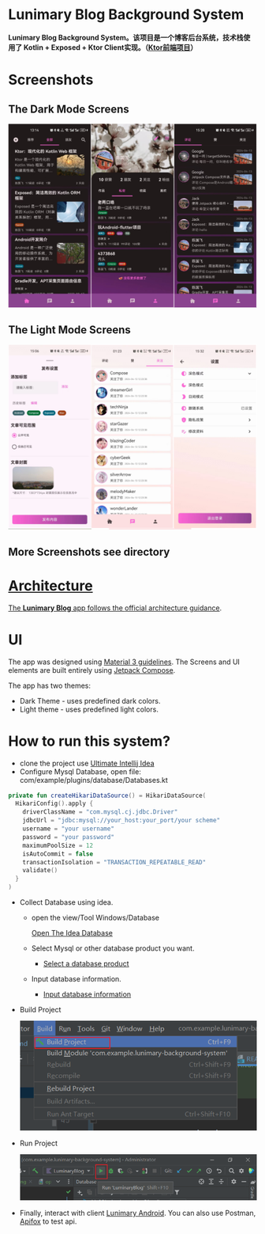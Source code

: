 Lunimary Blog Background System
==================

**Lunimary Blog Background System。该项目是一个博客后台系统，技术栈使用了 Kotlin + Exposed + Ktor Client实现。（[Ktor前端项目](https://github.com/cenguofei/Luminary-android)）**

# Screenshots

## The Dark Mode Screens
![The top level screens, show you home, message and settings screens](docs/images/dark.png)

## The Light Mode Screens
![The other screens](docs/images/light.png)

## More Screenshots see directory <a href ="https://github.com/cenguofei/Luminary-android/tree/main/docs/images">

# Architecture

The **Lunimary Blog** app follows the [official architecture guidance](https://developer.android.com/topic/architecture).

# UI
The app was designed using [Material 3 guidelines](https://m3.material.io/).
The Screens and UI elements are built entirely using [Jetpack Compose](https://developer.android.com/jetpack/compose).

The app has two themes:

- Dark Theme -  uses predefined dark colors.
- Light theme - uses predefined light colors.

# How to run this system?
- clone the project use [Ultimate Intellij Idea](https://www.jetbrains.com/zh-cn/idea/download)
- Configure Mysql Database, open file: com/example/plugins/database/Databases.kt
```kotlin
private fun createHikariDataSource() = HikariDataSource(
  HikariConfig().apply {
    driverClassName = "com.mysql.cj.jdbc.Driver"
    jdbcUrl = "jdbc:mysql://your_host:your_port/your scheme"
    username = "your username"
    password = "your password"
    maximumPoolSize = 12
    isAutoCommit = false
    transactionIsolation = "TRANSACTION_REPEATABLE_READ"
    validate()
  }
)
```
- Collect Database using idea.
  - open the view/Tool Windows/Database
  
    [Open The Idea Database](docs/images/open_db.png)

  - Select Mysql or other database product you want.

    - [Select a database product](docs/images/select_mysql.png)
  
  - Input database information.
  
    - [Input database information](docs/images/configure_db.png)

- Build Project

  ![Build project](docs/images/build.png)

- Run Project

  ![How to run project](docs/images/run.png)

- Finally, interact with client [Lunimary Android](https://github.com/cenguofei/Luminary-android). You can also use Postman, [Apifox](https://apifox.com/) to test api.
